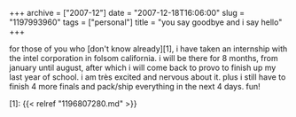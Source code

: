 +++
archive = ["2007-12"]
date = "2007-12-18T16:06:00"
slug = "1197993960"
tags = ["personal"]
title = "you say goodbye and i say hello"
+++

for those of you who [don't know already][1], i have taken an internship
with the intel corporation in folsom california. i will be there for
8 months, from january until august, after which i will come back to provo
to finish up my last year of school. i am très excited and nervous about
it. plus i still have to finish 4 more finals and pack/ship everything in
the next 4 days. fun!

[1]: {{< relref "1196807280.md" >}}

